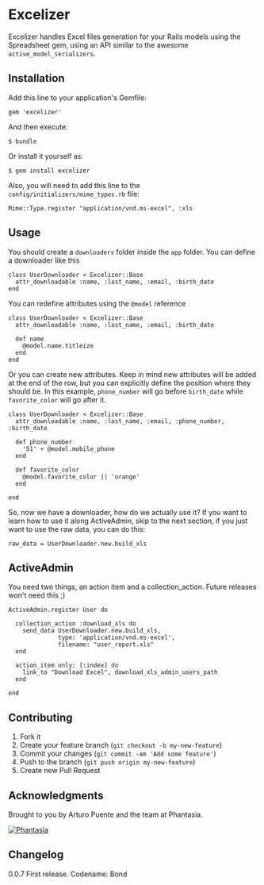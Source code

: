# Excelizer

Excelizer handles Excel files generation for your Rails models using the Spreadsheet gem, using an API similar to the awesome `active_model_serializers`.

## Installation

Add this line to your application's Gemfile:

    gem 'excelizer'

And then execute:

    $ bundle

Or install it yourself as:

    $ gem install excelizer

Also, you will need to add this line to the `config/initializers/mime_types.rb` file:

    Mime::Type.register "application/vnd.ms-excel", :xls

## Usage

You should create a `downloaders` folder inside the `app` folder. You can define a downloader like this

    class UserDownloader < Excelizer::Base
      attr_downloadable :name, :last_name, :email, :birth_date
    end

You can redefine attributes using the `@model` reference 

    class UserDownloader < Excelizer::Base
      attr_downloadable :name, :last_name, :email, :birth_date

      def name
        @model.name.titleize
      end
    end

Or you can create new attributes. Keep in mind new attributes will be added at the end of the row, but you can explicitly define the position where they should be. In this example, `phone_number` will go before `birth_date` while `favorite_color` will go after it.

    class UserDownloader < Excelizer::Base
      attr_downloadable :name, :last_name, :email, :phone_number, :birth_date

      def phone_number
        '51' + @model.mobile_phone
      end

      def favorite_color
        @model.favorite_color || 'orange'
      end

    end

So, now we have a downloader, how do we actually use it? If you want to learn how to use it along ActiveAdmin, skip to the next section, if you just want to use the raw data, you can do this:

    raw_data = UserDownloader.new.build_xls

## ActiveAdmin

You need two things, an action item and a collection_action. Future releases won't need this ;)

    ActiveAdmin.register User do

      collection_action :download_xls do
        send_data UserDownloader.new.build_xls,
                  type: 'application/vnd.ms-excel',
                  filename: "user_report.xls"
      end

      action_item only: [:index] do
        link_to "Download Excel", download_xls_admin_users_path
      end

    end


## Contributing

1. Fork it
2. Create your feature branch (`git checkout -b my-new-feature`)
3. Commit your changes (`git commit -am 'Add some feature'`)
4. Push to the branch (`git push origin my-new-feature`)
5. Create new Pull Request

## Acknowledgments

Brought to you by Arturo Puente and the team at Phantasia.

[![Phantasia](http://www.phantasia.pe/wp-content/themes/phantasia/images/logo-phantasia-header.png)](http://www.phantasia.pe/)

## Changelog

0.0.7 First release. Codename: Bond
